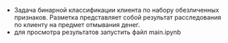 - Задача бинарной классификации клиента по набору обезличенных признаков. 
Разметка представляет собой результат расследования по клиенту на предмет отмывания денег.
- для просмотра результатов запустить файл main.ipynb


